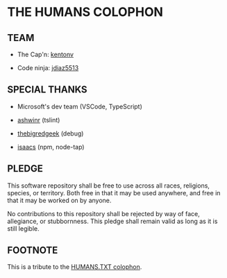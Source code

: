 # THE HUMANS COLOPHON

## TEAM

- The Cap'n: [kentonv](https://github.com/kentonv)

- Code ninja: [jdiaz5513](https://github.com/jdiaz5513)

## SPECIAL THANKS

- Microsoft's dev team (VSCode, TypeScript)

- [ashwinr](https://github.com/ashwinr) (tslint)

- [thebigredgeek](https://github.com/thebigredgeek) (debug)

- [isaacs](https://github.com/isaacs) (npm, node-tap)

## PLEDGE

  This software repository shall be free to use across all races, religions,
species, or territory. Both free in that it may be used anywhere, and free in
that it may be worked on by anyone.

  No contributions to this repository shall be rejected by way of face,
allegiance, or stubbornness. This pledge shall remain valid as long as it is
still legible.

## FOOTNOTE

This is a tribute to the [HUMANS.TXT colophon](http://humanstxt.org/).
